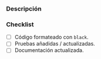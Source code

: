 ### Descripción
<!-- Qué problema resuelve o qué funcionalidad añade -->

### Checklist
- [ ] Código formateado con `black`.
- [ ] Pruebas añadidas / actualizadas.
- [ ] Documentación actualizada.
